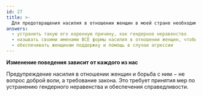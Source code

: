 ```yaml
---
id: 27
title: >-
  Для предотвращения насилия в отношении женщин в моей стране необходимо
answers:
  - устранить такую его коренную причину, как гендерное неравенство
  - называть своими именами ВСЕ формы насилия в отношении женщин, чтобы все знали, что ониявляются преступлениями
  - обеспечивать женщинам поддержку и помощь в случае агрессии
---
```

**Изменение поведения зависит от каждого из нас**

Предупреждение насилия в отношении женщин и борьба с ним − не вопрос доброй
воли, а требование закона. Это требует принятия мер по устранению гендерного
неравенства и обеспечения справедливости.
